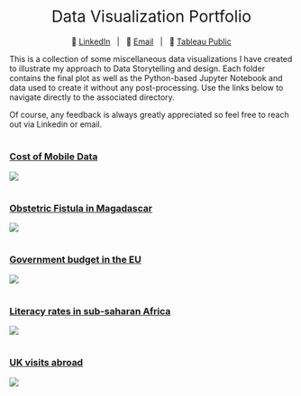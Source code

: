 <h1 style="font-weight:normal" align="center">
  &nbsp;Data Visualization Portfolio&nbsp;
</h1>

<div align="center">

:link: [LinkedIn][LinkedIn]&nbsp;&nbsp;&nbsp;|&nbsp;&nbsp;&nbsp;:link: [Email][Email]&nbsp;&nbsp;&nbsp;|&nbsp;&nbsp;&nbsp;:link: [Tableau Public][tableau]

</div>

<div align="left">
  
This is a collection of some miscellaneous data visualizations I have created to illustrate my approach to Data Storytelling and design. Each folder contains the final plot as well as the Python-based Jupyter Notebook and data used to create it without any post-processing. Use the links below to navigate directly to the associated directory.

Of course, any feedback is always greatly appreciated so feel free to reach out via Linkedin or email.


</div>

[LinkedIn]:https://www.linkedin.com/in/thiagomoreiradelima/
[Email]:mailto:thiago.moreira.lima@outlook.com
[tableau]:https://public.tableau.com/profile/thiago.moreira#!/z

#
### [Cost of Mobile Data](https://github.com/thiago-mlima/Data-Visualization-Portfolio/tree/master/cost-of-mobile-data)
<img src="cost-of-mobile-data/cost_of_mobile_data_plot.png">

#
### [Obstetric Fistula in Magadascar](https://github.com/thiago-mlima/Data-Visualization-Portfolio/tree/master/obstetric-fistula-in-madagascar)
<img src="obstetric-fistula-in-madagascar/obstetric_fistula_plot.png">

#
### [Government budget in the EU](https://github.com/thiago-mlima/Data-Visualization-Portfolio/tree/master/government-budget-in-the-eu)
<img src="government-budget-in-the-eu/government-budget-in-the-eu.png">

#
### [Literacy rates in sub-saharan Africa](https://github.com/thiago-mlima/Data-Visualization-Portfolio/tree/master/literacy-rates-in-sub-saharan-africa) 
<img src="literacy-rates-in-sub-saharan-africa/literacy_rates_plot.png">

#
### [UK visits abroad](https://github.com/thiago-mlima/Data-Visualization-Portfolio/tree/master/uk-visits-abroad)
<img src="uk-visits-abroad/uk_visits_abroad_plot.png">
